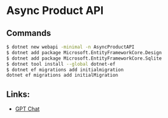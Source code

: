 # Async Product API

## Commands
```Bash
$ dotnet new webapi -minimal -n AsyncProductAPI
$ dotnet add package Microsoft.EntityFrameworkCore.Design
$ dotnet add package Microsoft.EntityFrameworkCore.Sqlite
$ dotnet tool install --global dotnet-ef
$ dotnet ef migrations add initialmigration
dotnet ef migrations add initialMigration

```

## Links:
* [GPT Chat](https://chat.openai.com/chat)
